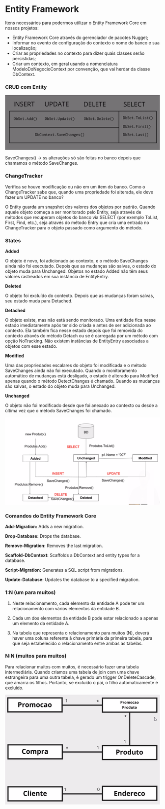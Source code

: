 # Entity Framework

Itens necessários para podermos utilizar o Entity Framework Core em nossos projetos:

* Entity Framework Core através do gerenciador de pacotes Nugget;
* Informar no evento de configuração do contexto o nome do banco e sua localização;
* Criar as propriedades no contexto para dizer quais classes serão persistidas;
* Criar um contexto, em geral usando a nomenclatura ModeloDoNegocioContext por convenção, que vai herdar da classe DbContext.

### **CRUD com Entity**

![](./crud_Entity.png)

SaveChanges() -> ss alterações só são feitas no banco depois que chamamos o método SaveChanges.


### **ChangeTracker**

Verifica se houve modificação ou não em um item do banco.
Como o ChangeTracker sabe que, quando uma propriedade foi alterada, ele deve fazer um UPDATE no banco?

O Entity guarda um snapshot dos valores dos objetos por padrão. Quando aquele objeto começa a ser monitorado pelo Entity, seja através de métodos que recuperam objetos do banco via SELECT (por exemplo ToList, First, Find, etc.), seja através do método Entry que cria uma entrada no ChangeTracker para o objeto passado como argumento do método.

### **States**

**Added**

O objeto é novo, foi adicionado ao contexto, e o método SaveChanges ainda não foi executado. Depois que as mudanças são salvas, o estado do objeto muda para Unchanged. Objetos no estado Added não têm seus valores rastreados em sua instância de EntityEntry.

**Deleted**

O objeto foi excluído do contexto. Depois que as mudanças foram salvas, seu estado muda para Detached.

**Detached**

O objeto existe, mas não está sendo monitorado. Uma entidade fica nesse estado imediatamente após ter sido criada e antes de ser adicionada ao contexto. Ela também fica nesse estado depois que foi removida do contexto através do método Detach ou se é carregada por um método com opção NoTracking. Não existem instâncias de EntityEntry associadas a objetos com esse estado.

**Modified**

Uma das propriedades escalares do objeto foi modificada e o método SaveChanges ainda não foi executado. Quando o monitoramento automático de mudanças está desligado, o estado é alterado para Modified apenas quando o método DetectChanges é chamado. Quando as mudanças são salvas, o estado do objeto muda para Unchanged.

**Unchanged**

O objeto não foi modificado desde que foi anexado ao contexto ou desde a última vez que o método SaveChanges foi chamado.


![](./Diagrama_States.png)


### Comandos do Entity Framework Core

**Add-Migration:** Adds a new migration.

**Drop-Database:** Drops the database.

**Remove-Migration:** Removes the last migration.

**Scaffold-DbContext:** Scaffolds a DbContext and entity types for a database.

**Script-Migration:** Generates a SQL script from migrations.

**Update-Database:** Updates the database to a specified migration.

### 1:N (um para muitos)

1) Neste relacionamento, cada elemento da entidade A pode ter um relacionamento com vários elementos da entidade B.

2) Cada um dos elementos da entidade B pode estar relacionado a apenas um elemento da entidade A.

3) Na tabela que representa o relacionamento para muitos (N), deverá haver uma coluna referente à chave primária da primeira tabela, para que seja estabelecido o relacionamento entre ambas as tabelas.

 ### N:N (muitos para muitos)

 Para relacionar muitos com muitos, é necessário fazer uma tabela intermediária.
 Quando criamos uma tabela de join com uma chave estrangeira para uma outra tabela, é gerado um trigger OnDeleteCascade, que amarra os filhos. Portanto, se excluído o pai, o filho automaticamente é excluído.

 
 ![](./relacoes.png)